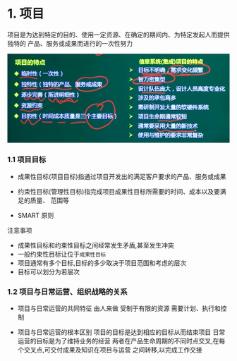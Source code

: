 # 1. 项目

项目是为达到特定的目的、使用一定资源、在确定的期间内、为特定发起人而提供独特的 产品、服务或成果而进行的一次性努力

![image-20210502154149721](3%E9%A1%B9%E7%9B%AE%E7%AE%A1%E7%90%86%E5%9F%BA%E7%A1%80%E7%9F%A5%E8%AF%86/image-20210502154149721.png)



### 1.1 项目目标

+ 成果性目标(项目目标)指通过项目开发出的满足客户要求的产品、服务或成果

+ 约束性目标(管理性目标)指完成项目成果性目标所需要的时间、成本以及要满足的质量、 范围等

+ SMART 原则



注意事项

+ 成果性目标和约束性目标之间经常发生矛盾,甚至发生冲突
+ 一般约束性目标让位于`成果性目标`
+ 项目通常有多个目标,目标的多少取决于项目范围和考虑的层次
+ 目标可以划分为若层次



### 1.2 项目与日常运营、组织战略的关系

+ 项目与日常运营的共同特征
  由人来做
  受制于有限的资源
  需要计划、执行和控制

+ 项目与日常运营的根本区别
  项目的目标是达到相应的目标从而结束项目
  日常运营的目标是为了维持业务的经营
  两者在产品生命周期的不同时点交叉,在每 个交叉点,可交付成果及知识在项目与运营
  之间转移,以完成工作交接

